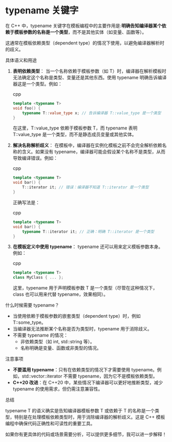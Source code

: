 # typename 关键字

在 C++ 中，typename 关键字在模板编程中的主要作用是:**明确告知编译器某个依赖于模板参数的名称是一个类型**，而不是其他实体（如变量、函数等）。

这通常在模板依赖类型（dependent type）的情况下使用，以避免编译器解析时的歧义。

具体语义和用途

1. **表明依赖类型**： 当一个名称依赖于模板参数（如 T）时，编译器在解析模板时无法确定这个名称是类型、变量还是其他东西。使用 typename 明确告诉编译器这是一个类型。例如：

   cpp

   ```cpp
   template <typename T>
   void foo() {
       typename T::value_type x; // 告诉编译器 T::value_type 是一个类型
   }
   ```

   在这里，T::value_type 依赖于模板参数 T，而 typename 表明 T::value_type 是一个类型，而不是静态成员变量或其他实体。

2. **解决名称解析歧义**： 在模板中，编译器在实例化模板之前不会完全解析依赖名称的含义。如果没有 typename，编译器可能会假设某个名称不是类型，从而导致编译错误。例如：

   cpp

   ```cpp
   template <typename T>
   void bar() {
       T::iterator it; // 错误：编译器不知道 T::iterator 是一个类型
   }
   ```

   正确写法是：

   cpp

   ```cpp
   template <typename T>
   void bar() {
       typename T::iterator it; // 正确：明确 T::iterator 是一个类型
   }
   ```

3. **在模板定义中使用 typename**： typename 还可以用来定义模板参数本身。例如：

   cpp

   ```cpp
   template <typename T>
   class MyClass { ... };
   ```

   这里，typename 用于声明模板参数 T 是一个类型（尽管在这种情况下，class 也可以用来代替 typename，效果相同）。

什么时候需要 typename？

- 当使用依赖于模板参数的嵌套类型（dependent type）时，例如 T::some_type。
- 当编译器无法推断某个名称是否为类型时，typename 用于消除歧义。
- 不需要 typename 的情况：
  - 非依赖类型（如 int, std::string 等）。
  - 名称明确是变量、函数或非类型的情况。

注意事项

- **不要滥用 typename**：只有在依赖类型的情况下才需要使用 typename。例如，std::vector<int>::iterator 不需要 typename，因为它不是模板依赖类型。
- **C++20 改进**：在 C++20 中，某些情况下编译器可以更好地推断类型，减少 typename 的使用需求，但仍需注意兼容性。

总结

typename T 的语义确实是告知编译器模板参数 T 或依赖于 T 的名称是一个类型，特别是在处理模板依赖类型时，用于消除编译器的解析歧义。这是 C++ 模板编程中确保代码正确性和可读性的重要工具。

如果你有更具体的代码或场景需要分析，可以提供更多细节，我可以进一步解释！